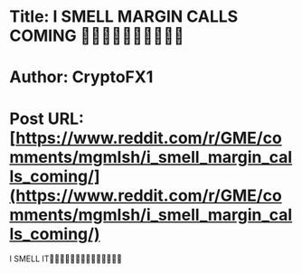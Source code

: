 # Title: I SMELL MARGIN CALLS COMING 🚀🚀🚀🚀🚀🚀🚀🚀🚀🚀
# Author: CryptoFX1
# Post URL: [https://www.reddit.com/r/GME/comments/mgmlsh/i_smell_margin_calls_coming/](https://www.reddit.com/r/GME/comments/mgmlsh/i_smell_margin_calls_coming/)


I SMELL IT🚀🚀🚀🚀🚀🚀🚀🚀🚀🚀🚀🚀🚀🚀